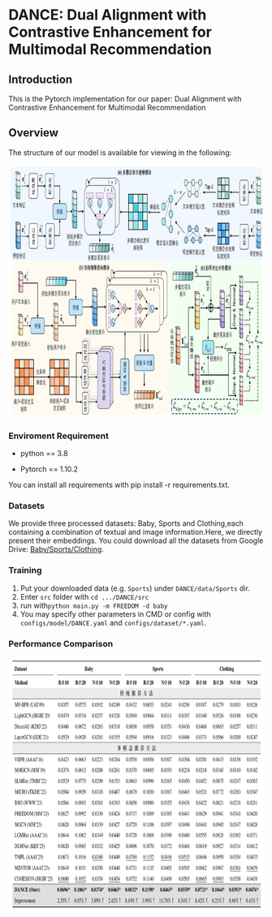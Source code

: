 # DANCE: Dual Alignment with Contrastive Enhancement for Multimodal Recommendation

## Introduction

This is the Pytorch implementation for our paper: Dual Alignment with Contrastive Enhancement for Multimodal Recommendation

## Overview

The structure of our model is available for viewing in the following:
<p align="center">
   <img src="image/Framework.png" width="900px" height="500px"/>
</p>


### Enviroment Requirement

- python == 3.8

- Pytorch == 1.10.2

You can install all requirements with pip install -r requirements.txt.

### Datasets

We provide three processed datasets: Baby, Sports and Clothing,each containing a combination of textual and image information.Here, we directly present their embeddings.
You could download all the datasets from Google Drive: [Baby/Sports/Clothing](https://drive.google.com/drive/folders/1BxObpWApHbGx9jCQGc8z52cV3t9_NE0f). 

### Training

1. Put your downloaded data (e.g. `Sports`) under ``DANCE/data/Sports`` dir.
2. Enter `src` folder with ```cd .../DANCE/src```
3. run with`python main.py -m FREEDOM -d baby`
4. You may specify other parameters in CMD or config with `configs/model/DANCE.yaml` and `configs/dataset/*.yaml`.

### Performance Comparison
<p align="center">
   <img src="image/ExperimentResult.png" width="900px" height="500px"/>
</p>

